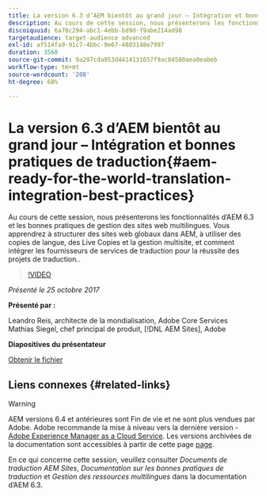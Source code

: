 ```yaml
---
title: La version 6.3 d’AEM bientôt au grand jour – Intégration et bonnes pratiques de traduction
description: Au cours de cette session, nous présenterons les fonctionnalités d’AEM 6.3 et les bonnes pratiques de gestion des sites web multilingues. Vous apprendrez à structurer des sites web globaux dans AEM, à utiliser des copies de langue, des Live Copies et la gestion multisite, et comment intégrer les fournisseurs de services de traduction pour la réussite des projets de traduction..
discoiquuid: 6a78c294-abc1-4ebb-bd9d-f9abe214ad98
targetaudience: target-audience advanced
exl-id: af514fa9-91c7-4bbc-9e67-4803148e7997
duration: 3560
source-git-commit: 9a297cda953d4414131657f9ac84580aea0eabeb
workflow-type: tm+mt
source-wordcount: '208'
ht-degree: 68%

---
```


# La version 6.3 d’AEM bientôt au grand jour – Intégration et bonnes pratiques de traduction{#aem-ready-for-the-world-translation-integration-best-practices}

Au cours de cette session, nous présenterons les fonctionnalités d’AEM 6.3 et les bonnes pratiques de gestion des sites web multilingues. Vous apprendrez à structurer des sites web globaux dans AEM, à utiliser des copies de langue, des Live Copies et la gestion multisite, et comment intégrer les fournisseurs de services de traduction pour la réussite des projets de traduction..

>[!VIDEO](https://video.tv.adobe.com/v/21532/?quality=9)

*Présenté le 25 octobre 2017*

**Présenté par :**

Leandro Reis, architecte de la mondialisation, Adobe Core Services\
Mathias Siegel, chef principal de produit, [!DNL AEM Sites], Adobe

**Diapositives du présentateur**

[Obtenir le fichier](assets/immerse-2017-translationpresentation-rev1.pdf)

## Liens connexes {#related-links}

>[!WARNING]
>
>AEM versions 6.4 et antérieures sont Fin de vie et ne sont plus vendues par Adobe.  Adobe recommande la mise à niveau vers la dernière version - [Adobe Experience Manager as a Cloud Service](https://experienceleague.adobe.com/docs/experience-manager-cloud-service.html?lang=fr).  Les versions archivées de la documentation sont accessibles à partir de cette page [page](https://experienceleague.adobe.com/docs/experience-manager-release-information/aem-release-updates/previous-updates/aem-previous-versions.html?lang=fr).
>
>En ce qui concerne cette session, veuillez consulter *Documents de traduction AEM Sites*, *Documentation sur les bonnes pratiques de traduction* et *Gestion des ressources multilingues* dans la documentation d’AEM 6.3.
